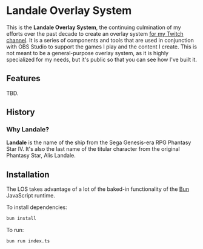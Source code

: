 # Landale Overlay System

This is the **Landale Overlay System**, the continuing culmination of my efforts over the past decade to create an overlay system [for my Twitch channel](https://twitch.tv/avalonstar). It is a series of components and tools that are used in conjunction with OBS Studio to support the games I play and the content I create. This is not meant to be a general-purpose overlay system, as it is highly specialized for my needs, but it's public so that you can see how I've built it.

## Features

TBD.

## History

### Why Landale?

**Landale** is the name of the ship from the Sega Genesis-era RPG Phantasy Star IV. It's also the last name of the titular character from the original Phantasy Star, Alis Landale.

## Installation

The LOS takes advantage of a lot of the baked-in functionality of the [Bun](https://bun.sh) JavaScript runtime. 

To install dependencies:

```bash
bun install
```

To run:

```bash
bun run index.ts
```
